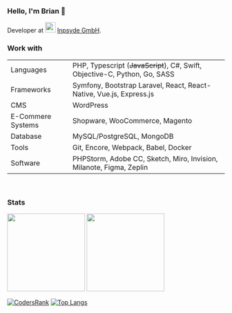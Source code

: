 ### Hello, I'm Brian 👋
Developer at <img height="24px" src="https://avatars.githubusercontent.com/u/571549?s=60&v=4" /> [Inpsyde GmbH](https://github.com/inpsyde/).

### Work with
<table>
    <tr>
        <td>Languages</td>
        <td>PHP, Typescript (<s>JavaScript</s>), C#, Swift, Objective-C, Python, Go, SASS</td>
    </tr>
    <tr>
        <td>Frameworks</td>
        <td>Symfony, Bootstrap Laravel, React, React-Native, Vue.js, Express.js</td>
    </tr>
  <tr>
        <td>CMS</td>
        <td>WordPress</td>
    </tr>
  <tr>
        <td>E-Commere Systems</td>
        <td>Shopware, WooCommerce, Magento</td>
    </tr>
    <tr>
        <td>Database</td>
        <td>MySQL/PostgreSQL, MongoDB</td>
    </tr>
    <tr>
        <td>Tools</td>
        <td>Git, Encore, Webpack, Babel, Docker</td>
    </tr>
    <tr>
        <td>Software</td>
        <td>PHPStorm, Adobe CC, Sketch, Miro, Invision, Milanote, Figma, Zeplin</td>
    </tr>
</table>
<br>

### Stats
<p>
  <img height="180em" src="https://github-readme-stats.vercel.app/api?username=brianvarskonst&show_icons=true&hide_border=true&&count_private=true&include_all_commits=true" />
  <img height="180em" src="https://github-readme-stats.vercel.app/api/top-langs/?username=brianvarskonst&show_icons=true&hide_border=true&layout=compact" />
</p>

[![CodersRank](https://cr-ss-service.azurewebsites.net/api/ScreenShot?widget=summary&username=brianvarskonst)](https://profile.codersrank.io/user/xedinunknown)
[![Top Langs](https://github-readme-stats.vercel.app/api/top-langs/?username=brianvarskonst)](https://github.com/anuraghazra/github-readme-stats)
